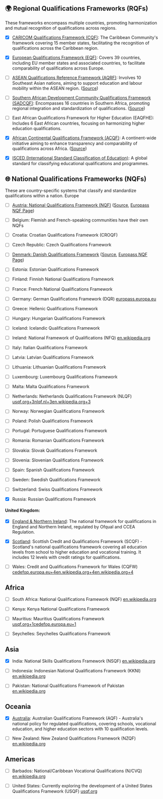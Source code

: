## 🌍 Regional Qualifications Frameworks (RQFs)

These frameworks encompass multiple countries, promoting harmonization and mutual recognition of qualifications across regions.

- [x] [CARICOM Qualifications Framework (CQF)](./data/CARICOM.md): The Caribbean Community's framework covering 15 member states, facilitating the recognition of qualifications across the Caribbean region.

- [x] [European Qualifications Framework (EQF)](./data/EQF.md): Covers 39 countries, including EU member states and associated countries, to facilitate comparability of qualifications across Europe.

- [ ] [ASEAN Qualifications Reference Framework (AQRF)](./data/AQRF.md): Involves 10 Southeast Asian nations, aiming to support education and labour mobility within the ASEAN region. ([Source](https://openspace.etf.europa.eu/content/721-qualifications-frameworks))

- [ ] [Southern African Development Community Qualifications Framework (SADCQF)](./data/SADCQF.md): Encompasses 16 countries in Southern Africa, promoting regional integration and standardization of qualifications. ([Source](https://openspace.etf.europa.eu/content/721-qualifications-frameworks))

- [ ] East African Qualifications Framework for Higher Education (EAQFHE): Includes 6 East African countries, focusing on harmonizing higher education qualifications.

- [x] [African Continental Qualifications Framework (ACQF)](./data/ACQF.md): A continent-wide initiative aiming to enhance transparency and comparability of qualifications across Africa. ([Source](https://openspace.etf.europa.eu/resources/regional-qualifications-frameworks-around-globe-2020))

- [x] [ISCED (International Standard Classification of Education)](./data/ISCED.md): A global standard for classifying educational qualifications and programmes.

## 🌐 National Qualifications Frameworks (NQFs)

These are country-specific systems that classify and standardize qualifications within a nation.
Europe

- [ ] [Austria: National Qualifications Framework (NQF)](./data/Austria_NQF.md) ([Source](https://www.qualifikationsregister.at/en), [Europass NQF Page](https://europass.europa.eu/en/europass-digital-tools/european-qualifications-framework/national-qualifications-frameworks))

- [ ] Belgium: Flemish and French-speaking communities have their own NQFs

- [ ] Croatia: Croatian Qualifications Framework (CROQF)

- [ ] Czech Republic: Czech Qualifications Framework

- [ ] [Denmark: Danish Qualifications Framework](./data/Denmark_NQF.md) ([Source](https://ufm.dk/en/education/recognition-and-transparency/transparency-tools/qualifications-frameworks), [Europass NQF Page](https://europass.europa.eu/en/europass-digital-tools/european-qualifications-framework/national-qualifications-frameworks))

- [ ] Estonia: Estonian Qualifications Framework

- [ ] Finland: Finnish National Qualifications Framework

- [ ] France: French National Qualifications Framework

- [ ] Germany: German Qualifications Framework (DQR)
    [europass.europa.eu](https://europass.europa.eu/en/europass-digital-tools/european-qualifications-framework/national-qualifications-frameworks?utm_source=chatgpt.com)

- [ ] Greece: Hellenic Qualifications Framework

- [ ] Hungary: Hungarian Qualifications Framework

- [ ] Iceland: Icelandic Qualifications Framework

- [ ] Ireland: National Framework of Qualifications (NFQ)
    [en.wikipedia.org](https://en.wikipedia.org/wiki/National_Framework_of_Qualifications?utm_source=chatgpt.com)

- [ ] Italy: Italian Qualifications Framework

- [ ] Latvia: Latvian Qualifications Framework

- [ ] Lithuania: Lithuanian Qualifications Framework

- [ ] Luxembourg: Luxembourg Qualifications Framework

- [ ] Malta: Malta Qualifications Framework

- [ ] Netherlands: Netherlands Qualifications Framework (NLQF)
    [usqf.org+3nlqf.nl+3en.wikipedia.org+3](https://nlqf.nl/english?utm_source=chatgpt.com)

- [ ] Norway: Norwegian Qualifications Framework

- [ ] Poland: Polish Qualifications Framework

- [ ] Portugal: Portuguese Qualifications Framework

- [ ] Romania: Romanian Qualifications Framework

- [ ] Slovakia: Slovak Qualifications Framework

- [ ] Slovenia: Slovenian Qualifications Framework

- [ ] Spain: Spanish Qualifications Framework

- [ ] Sweden: Swedish Qualifications Framework

- [ ] Switzerland: Swiss Qualifications Framework

- [x] Russia: Russian Qualifications Framework

#### United Kingdom:

- [x] [England & Northern Ireland](./data/uk_RQF.md): The national framework for qualifications in England and Northern Ireland, regulated by Ofqual and CCEA Regulation.

- [x] [Scotland](./data/scotland_SCQF.md): Scottish Credit and Qualifications Framework (SCQF) - Scotland's national qualifications framework covering all education levels from school to higher education and vocational training. It includes 12 levels with credit ratings for qualifications.

- [ ] Wales: Credit and Qualifications Framework for Wales (CQFW)
        [cedefop.europa.eu+4en.wikipedia.org+4en.wikipedia.org+4](https://en.wikipedia.org/wiki/National_qualifications_framework?utm_source=chatgpt.com)

## Africa

- [ ] South Africa: National Qualifications Framework (NQF)
    [en.wikipedia.org](https://en.wikipedia.org/wiki/South_African_Qualifications_Authority?utm_source=chatgpt.com)

- [ ] Kenya: Kenya National Qualifications Framework

- [ ] Mauritius: Mauritius Qualifications Framework
    [usqf.org+1cedefop.europa.eu+1](https://usqf.org/?utm_source=chatgpt.com)

- [ ] Seychelles: Seychelles Qualifications Framework

## Asia

- [x] India: National Skills Qualifications Framework (NSQF)
    [en.wikipedia.org](https://en.wikipedia.org/wiki/National_qualifications_framework?utm_source=chatgpt.com)

- [ ] Indonesia: Indonesian National Qualifications Framework (KKNI)
    [en.wikipedia.org](https://en.wikipedia.org/wiki/National_qualifications_framework?utm_source=chatgpt.com)

- [ ] Pakistan: National Qualifications Framework of Pakistan
    [en.wikipedia.org](https://en.wikipedia.org/wiki/National_qualifications_framework?utm_source=chatgpt.com)

## Oceania

- [x] [Australia](./data/au_AQF.md): Australian Qualifications Framework (AQF) - Australia's national policy for regulated qualifications, covering schools, vocational education, and higher education sectors with 10 qualification levels.

- [ ] New Zealand: New Zealand Qualifications Framework (NZQF)
    [en.wikipedia.org](https://en.wikipedia.org/wiki/National_qualifications_framework?utm_source=chatgpt.com)

## Americas

- [ ] Barbados: National/Caribbean Vocational Qualifications (N/CVQ)
    [en.wikipedia.org](https://en.wikipedia.org/wiki/National_qualifications_framework?utm_source=chatgpt.com)

- [ ] United States: Currently exploring the development of a United States Qualifications Framework (USQF)
    [usqf.org](https://usqf.org/?utm_source=chatgpt.com)